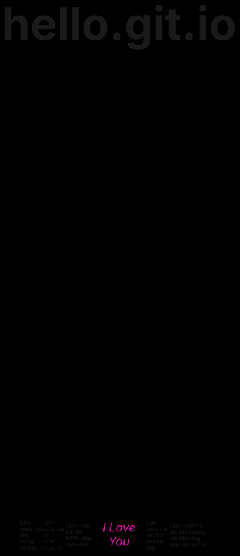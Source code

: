 # hello.git.io
Làm code trái tim HTML cơ bản
<!DOCTYPE HTML PUBLIC "-//W3C//DTD HTML 4.0 Transitional//EN">

<HTML>

<HEAD>

<TITLE> Heart </TITLE>

<META NAME="Generator" CONTENT="EditPlus">

<META NAME="Author" CONTENT="">

<META NAME="Keywords" CONTENT="">

<META NAME="Description" CONTENT="">

<style>

html, body {
    <div style="text-align: center; font-size: 18px; font-family: Arial; color: #00698f;">
    <h2>Chúc mừng 8/3 đến bông hoa rực rỡ đang ở phía trước màn hình</h2>
    <p>Nhà thơ Lord Byron đã từng tả rằng:</p>
    <blockquote style="font-style: italic; padding: 10px; border-left: 4px solid #ccc;">
        She walks in beauty, like the night<br>
        Of cloudless climes and starry skies;<br>
        And all that's best of dark and bright<br>
        Meet in her aspect and her eyes.
    </blockquote>
    <p>Tớ chắc chắn rằng Lord Byron đã vượt thời gian để nhìn trộm cậu, để rồi vẻ đẹp ấy được hiện lên trong bài thơ nổi tiếng này!!!!!</p>
    <p>Nhân ngày 8/3 này, tớ xin chúc cậu mãi xinh đẹp, đáng yêu, luôn hạnh phúc. Chúc cậu luôn gặp may mắn trong cuộc sống và vui vẻ mọi lúc mọi nơi. Nụ cười của cậu còn sáng hơn ánh mặt trời đấyyyyyy.</p>
    <p>Chúc cậu ngày 8/3 thật vui vẻ và tràn đầy sự xinh đẹp cùng với nhiều yêu thương.</p>
</div>


height: 100%;

padding: 0;

margin: 0;

background: black;

}
canvas {

position: absolute;

width: 100%;

height: 100%;

}

</style>

</HEAD>

<BODY>

<canvas id="pinkboard"></canvas>

<script>

/*

* Settings

*/

var settings = {

particles: {

length: 500, // maximum amount of particles

duration: 2, // particle duration in sec

velocity: 100, // particle velocity in pixels/sec

effect: -0.75, // play with this for a nice effect

size: 30, // particle size in pixels

},

};

/*

* RequestAnimationFrame polyfill by Erik Möller

*/

(function(){var b=0;var c=["ms","moz","webkit","o"];for(var a=0;a<c.length&&!window.requestAnimationFrame;++a){window.requestAnimationFrame=window[c[a]+"RequestAnimationFrame"];window.cancelAnimationFrame=window[c[a]+"CancelAnimationFrame"]||window[c[a]+"CancelRequestAnimationFrame"]}if(!window.requestAnimationFrame){window.requestAnimationFrame=function(h,e){var d=new Date().getTime();var f=Math.max(0,16-(d-b));var g=window.setTimeout(function(){h(d+f)},f);b=d+f;return g}}if(!window.cancelAnimationFrame){window.cancelAnimationFrame=function(d){clearTimeout(d)}}}());

/*

* Point class

*/

var Point = (function() {

function Point(x, y) {

this.x = (typeof x !== 'undefined') ? x : 0;

this.y = (typeof y !== 'undefined') ? y : 0;

}

Point.prototype.clone = function() {

return new Point(this.x, this.y);

};

Point.prototype.length = function(length) {

if (typeof length == 'undefined')

return Math.sqrt(this.x * this.x + this.y * this.y);

this.normalize();

this.x *= length;

this.y *= length;

return this;

};

Point.prototype.normalize = function() {

var length = this.length();

this.x /= length;

this.y /= length;

return this;

};

return Point;

})();

/*

* Particle class

*/

var Particle = (function() {

function Particle() {

this.position = new Point();

this.velocity = new Point();

this.acceleration = new Point();

this.age = 0;

}

Particle.prototype.initialize = function(x, y, dx, dy) {

this.position.x = x;

this.position.y = y;

this.velocity.x = dx;

this.velocity.y = dy;

this.acceleration.x = dx * settings.particles.effect;

this.acceleration.y = dy * settings.particles.effect;

this.age = 0;

};

Particle.prototype.update = function(deltaTime) {

this.position.x += this.velocity.x * deltaTime;

this.position.y += this.velocity.y * deltaTime;

this.velocity.x += this.acceleration.x * deltaTime;

this.velocity.y += this.acceleration.y * deltaTime;

this.age += deltaTime;

};

Particle.prototype.draw = function(context, image) {

function ease(t) {

return (--t) * t * t + 1;

}

var size = image.width * ease(this.age / settings.particles.duration);

context.globalAlpha = 1 - this.age / settings.particles.duration;

context.drawImage(image, this.position.x - size / 2, this.position.y - size / 2, size, size);

};

return Particle;

})();

/*

* ParticlePool class

*/

var ParticlePool = (function() {

var particles,

firstActive = 0,

firstFree = 0,

duration = settings.particles.duration;

function ParticlePool(length) {

// create and populate particle pool

particles = new Array(length);

for (var i = 0; i < particles.length; i++)

particles[i] = new Particle();

}

ParticlePool.prototype.add = function(x, y, dx, dy) {

particles[firstFree].initialize(x, y, dx, dy);

// handle circular queue

firstFree++;

if (firstFree == particles.length) firstFree = 0;

if (firstActive == firstFree ) firstActive++;

if (firstActive == particles.length) firstActive = 0;

};

ParticlePool.prototype.update = function(deltaTime) {

var i;

// update active particles

if (firstActive < firstFree) {

for (i = firstActive; i < firstFree; i++)

particles[i].update(deltaTime);

}

if (firstFree < firstActive) {

for (i = firstActive; i < particles.length; i++)

particles[i].update(deltaTime);

for (i = 0; i < firstFree; i++)

particles[i].update(deltaTime);

}

// remove inactive particles

while (particles[firstActive].age >= duration && firstActive != firstFree) {

firstActive++;

if (firstActive == particles.length) firstActive = 0;

}

};

ParticlePool.prototype.draw = function(context, image) {

// draw active particles

if (firstActive < firstFree) {

for (i = firstActive; i < firstFree; i++)

particles[i].draw(context, image);

}

if (firstFree < firstActive) {

for (i = firstActive; i < particles.length; i++)

particles[i].draw(context, image);

for (i = 0; i < firstFree; i++)

particles[i].draw(context, image);

}

};

return ParticlePool;

})();

/*

* Putting it all together

*/

(function(canvas) {

var context = canvas.getContext('2d'),

particles = new ParticlePool(settings.particles.length),

particleRate = settings.particles.length / settings.particles.duration, // particles/sec

time;

// get point on heart with -PI <= t <= PI

function pointOnHeart(t) {

return new Point(

160 * Math.pow(Math.sin(t), 3),

130 * Math.cos(t) - 50 * Math.cos(2 * t) - 20 * Math.cos(3 * t) - 10 * Math.cos(4 * t) + 25

);

}

// creating the particle image using a dummy canvas

var image = (function() {

var canvas = document.createElement('canvas'),

context = canvas.getContext('2d');

canvas.width = settings.particles.size;

canvas.height = settings.particles.size;

// helper function to create the path

function to(t) {

var point = pointOnHeart(t);

point.x = settings.particles.size / 2 + point.x * settings.particles.size / 350;

point.y = settings.particles.size / 2 - point.y * settings.particles.size / 350;

return point;

}

// create the path

context.beginPath();

var t = -Math.PI;

var point = to(t);

context.moveTo(point.x, point.y);

while (t < Math.PI) {

t += 0.01; // baby steps!

point = to(t);

context.lineTo(point.x, point.y);

}

context.closePath();

// create the fill

context.fillStyle = '#ea80b0';

context.fill();

// create the image

var image = new Image();

image.src = canvas.toDataURL();

return image;

})();

// render that thing!

function render() {

// next animation frame

requestAnimationFrame(render);

// update time

var newTime = new Date().getTime() / 1000,

deltaTime = newTime - (time || newTime);

time = newTime;

// clear canvas

context.clearRect(0, 0, canvas.width, canvas.height);

// create new particles

var amount = particleRate * deltaTime;

for (var i = 0; i < amount; i++) {

var pos = pointOnHeart(Math.PI - 2 * Math.PI * Math.random());

var dir = pos.clone().length(settings.particles.velocity);

particles.add(canvas.width / 2 + pos.x, canvas.height / 2 - pos.y, dir.x, -dir.y);

}

// update and draw particles

particles.update(deltaTime);

particles.draw(context, image);

}

// handle (re-)sizing of the canvas

function onResize() {

canvas.width = canvas.clientWidth;

canvas.height = canvas.clientHeight;

}

window.onresize = onResize;

// delay rendering bootstrap

setTimeout(function() {

onResize();

render();

}, 10);

})(document.getElementById('pinkboard'));

var colours=new Array('#f00', '#f06', '#f0f', '#f6f', '#f39', '#f9c'); // colours of the hearts

var minisize=10; // smallest size of hearts in pixels

var maxisize=20; // biggest size of hearts in pixels

var hearts=100; // maximum number of hearts on screen

var over_or_under="over"; // set to "over" for hearts to always be on top, or "under" to allow them to float behind other objects

/*****************************

*JavaScript Love Heart Cursor*

* (c)2013+ mf2fm web-design *

* http://www.mf2fm.com/rv *

* DON'T EDIT BELOW THIS BOX *

*****************************/

var x=ox=400;

var y=oy=300;

var swide=800;

var shigh=600;

var sleft=sdown=0;

var herz=new Array();

var herzx=new Array();

var herzy=new Array();

var herzs=new Array();

var kiss=false;

if (typeof('addRVLoadEvent')!='function') function addRVLoadEvent(funky) {

var oldonload=window.onload;

if (typeof(oldonload)!='function') window.onload=funky;

else window.onload=function() {

if (oldonload) oldonload();

funky();

}

}

addRVLoadEvent(mwah);

function mwah() { if (document.getElementById) {

var i, heart;

for (i=0; i<hearts; i++) {

heart=createDiv("auto", "auto");

heart.style.visibility="hidden";

heart.style.zIndex=(over_or_under=="over")?"1001":"0";

heart.style.color=colours[i%colours.length];

heart.style.pointerEvents="none";

if (navigator.appName=="Microsoft Internet Explorer") heart.style.filter="alpha(opacity=75)";

else heart.style.opacity=0.45;

heart.appendChild(document.createTextNode(String.fromCharCode(9829)));

document.body.appendChild(heart);

herz[i]=heart;

herzy[i]=false;

}

set_scroll();

set_width();

herzle();

}}

function herzle() {

var c;

if (Math.abs(x-ox)>1 || Math.abs(y-oy)>1) {

ox=x;

oy=y;

for (c=0; c<hearts; c++) if (herzy[c]===false) {

herz[c].firstChild.nodeValue=String.fromCharCode(9829);

herz[c].style.left=(herzx[c]=x-minisize/2)+"px";

herz[c].style.top=(herzy[c]=y-minisize)+"px";

herz[c].style.fontSize=minisize+"px";

herz[c].style.fontWeight='normal';

herz[c].style.visibility='visible';

herzs[c]=minisize;

break;

}

}

for (c=0; c<hearts; c++) if (herzy[c]!==false) blow_me_a_kiss(c);

setTimeout("herzle()", 30);

}

document.onmousedown=pucker;

document.onmouseup=function(){clearTimeout(kiss);};

function pucker() {

ox=-1;

oy=-1;

kiss=setTimeout('pucker()', 100);

}

function blow_me_a_kiss(i) {

herzy[i]-=herzs[i]/minisize+i%2;

herzx[i]+=(i%5-2)/5;

if (herzy[i]<sdown-herzs[i] || herzx[i]<sleft-herzs[i] || herzx[i]>sleft+swide-herzs[i]) {

herz[i].style.visibility="hidden";

herzy[i]=false;

}

else if (herzs[i]>minisize+1 && Math.random()<2.5/hearts) break_my_heart(i);

else {

if (Math.random()<maxisize/herzy[i] && herzs[i]<maxisize) herz[i].style.fontSize=(++herzs[i])+"px";

herz[i].style.top=herzy[i]+"px";

herz[i].style.left=herzx[i]+"px";

}

}

function break_my_heart(i) {

var t;

herz[i].firstChild.nodeValue=String.fromCharCode(9676);

herz[i].style.fontWeight='bold';

herzy[i]=false;

for (t=herzs[i]; t<=maxisize; t++) setTimeout('herz['+i+'].style.fontSize="'+t+'px"', 60*(t-herzs[i]));

setTimeout('herz['+i+'].style.visibility="hidden";', 60*(t-herzs[i]));

}

document.onmousemove=mouse;

function mouse(e) {

if (e) {

y=e.pageY;

x=e.pageX;

}

else {

set_scroll();

y=event.y+sdown;

x=event.x+sleft;

}

}

window.onresize=set_width;

function set_width() {

var sw_min=999999;

var sh_min=999999;

if (document.documentElement && document.documentElement.clientWidth) {

if (document.documentElement.clientWidth>0) sw_min=document.documentElement.clientWidth;

if (document.documentElement.clientHeight>0) sh_min=document.documentElement.clientHeight;

}

if (typeof(self.innerWidth)=='number' && self.innerWidth) {

if (self.innerWidth>0 && self.innerWidth<sw_min) sw_min=self.innerWidth;

if (self.innerHeight>0 && self.innerHeight<sh_min) sh_min=self.innerHeight;

}

if (document.body.clientWidth) {

if (document.body.clientWidth>0 && document.body.clientWidth<sw_min) sw_min=document.body.clientWidth;

if (document.body.clientHeight>0 && document.body.clientHeight<sh_min) sh_min=document.body.clientHeight;

}

if (sw_min==999999 || sh_min==999999) {

sw_min=800;

sh_min=600;

}

swide=sw_min;

shigh=sh_min;

}

window.onscroll=set_scroll;

function set_scroll() {

if (typeof(self.pageYOffset)=='number') {

sdown=self.pageYOffset;

sleft=self.pageXOffset;

}

else if (document.body && (document.body.scrollTop || document.body.scrollLeft)) {

sdown=document.body.scrollTop;

sleft=document.body.scrollLeft;

}

else if (document.documentElement && (document.documentElement.scrollTop || document.documentElement.scrollLeft)) {

sleft=document.documentElement.scrollLeft;

sdown=document.documentElement.scrollTop;

}

else {

sdown=0;

sleft=0;

}

}

function createDiv(height, width) {

var div=document.createElement("div");

div.style.position="absolute";

div.style.height=height;

div.style.width=width;

div.style.overflow="hidden";

div.style.backgroundColor="transparent";

return (div);

}

// ]]>

</script>

</BODY>

</HTML>

Làm code trái tim HTML huyền bí
<!DOCTYPE HTML PUBLIC "-//W3C//DTD HTML 4.0 Transitional//EN">

<HTML>

<HEAD>

<TITLE> Heart </TITLE>

<META NAME="Generator" CONTENT="EditPlus">

<META NAME="Author" CONTENT="">

<META NAME="Keywords" CONTENT="">

<META NAME="Description" CONTENT="">

<style>

html, body {

height: 100%;

padding: 0;

margin: 0;

background: black;

}

canvas {

position: absolute;

width: 100%;

height: 100%;

}

</style>

</HEAD>

<BODY>

<canvas id="pinkboard"></canvas>

<script>

/*

* Settings

*/

var settings = {

particles: {

length: 500, // maximum amount of particles

duration: 2, // particle duration in sec

velocity: 100, // particle velocity in pixels/sec

effect: -0.75, // play with this for a nice effect

size: 30, // particle size in pixels

},

};

/*

* RequestAnimationFrame polyfill by Erik Möller

*/

(function(){var b=0;var c=["ms","moz","webkit","o"];for(var a=0;a<c.length&&!window.requestAnimationFrame;++a){window.requestAnimationFrame=window[c[a]+"RequestAnimationFrame"];window.cancelAnimationFrame=window[c[a]+"CancelAnimationFrame"]||window[c[a]+"CancelRequestAnimationFrame"]}if(!window.requestAnimationFrame){window.requestAnimationFrame=function(h,e){var d=new Date().getTime();var f=Math.max(0,16-(d-b));var g=window.setTimeout(function(){h(d+f)},f);b=d+f;return g}}if(!window.cancelAnimationFrame){window.cancelAnimationFrame=function(d){clearTimeout(d)}}}());

/*

* Point class

*/

var Point = (function() {

function Point(x, y) {

this.x = (typeof x !== 'undefined') ? x : 0;

this.y = (typeof y !== 'undefined') ? y : 0;

}

Point.prototype.clone = function() {

return new Point(this.x, this.y);

};

Point.prototype.length = function(length) {

if (typeof length == 'undefined')

return Math.sqrt(this.x * this.x + this.y * this.y);

this.normalize();

this.x *= length;

this.y *= length;

return this;

};

Point.prototype.normalize = function() {

var length = this.length();

this.x /= length;

this.y /= length;

return this;

};

return Point;

})();

/*

* Particle class

*/

var Particle = (function() {

function Particle() {

this.position = new Point();

this.velocity = new Point();

this.acceleration = new Point();

this.age = 0;

}

Particle.prototype.initialize = function(x, y, dx, dy) {

this.position.x = x;

this.position.y = y;

this.velocity.x = dx;

this.velocity.y = dy;

this.acceleration.x = dx * settings.particles.effect;

this.acceleration.y = dy * settings.particles.effect;

this.age = 0;

};

Particle.prototype.update = function(deltaTime) {

this.position.x += this.velocity.x * deltaTime;

this.position.y += this.velocity.y * deltaTime;

this.velocity.x += this.acceleration.x * deltaTime;

this.velocity.y += this.acceleration.y * deltaTime;

this.age += deltaTime;

};

Particle.prototype.draw = function(context, image) {

function ease(t) {

return (--t) * t * t + 1;

}

var size = image.width * ease(this.age / settings.particles.duration);

context.globalAlpha = 1 - this.age / settings.particles.duration;

context.drawImage(image, this.position.x - size / 2, this.position.y - size / 2, size, size);

};

return Particle;

})();

/*

* ParticlePool class

*/

var ParticlePool = (function() {

var particles,

firstActive = 0,

firstFree = 0,

duration = settings.particles.duration;

function ParticlePool(length) {

// create and populate particle pool

particles = new Array(length);

for (var i = 0; i < particles.length; i++)

particles[i] = new Particle();

}

ParticlePool.prototype.add = function(x, y, dx, dy) {

particles[firstFree].initialize(x, y, dx, dy);

// handle circular queue

firstFree++;

if (firstFree == particles.length) firstFree = 0;

if (firstActive == firstFree ) firstActive++;

if (firstActive == particles.length) firstActive = 0;

};

ParticlePool.prototype.update = function(deltaTime) {

var i;

// update active particles

if (firstActive < firstFree) {

for (i = firstActive; i < firstFree; i++)

particles[i].update(deltaTime);

}

if (firstFree < firstActive) {

for (i = firstActive; i < particles.length; i++)

particles[i].update(deltaTime);

for (i = 0; i < firstFree; i++)

particles[i].update(deltaTime);

}

// remove inactive particles

while (particles[firstActive].age >= duration && firstActive != firstFree) {

firstActive++;

if (firstActive == particles.length) firstActive = 0;

}

};

ParticlePool.prototype.draw = function(context, image) {

// draw active particles

if (firstActive < firstFree) {

for (i = firstActive; i < firstFree; i++)

particles[i].draw(context, image);

}

if (firstFree < firstActive) {

for (i = firstActive; i < particles.length; i++)

particles[i].draw(context, image);

for (i = 0; i < firstFree; i++)

particles[i].draw(context, image);

}

};

return ParticlePool;

})();

/*

* Putting it all together

*/

(function(canvas) {

var context = canvas.getContext('2d'),

particles = new ParticlePool(settings.particles.length),

particleRate = settings.particles.length / settings.particles.duration, // particles/sec

time;

// get point on heart with -PI <= t <= PI

function pointOnHeart(t) {

return new Point(

160 * Math.pow(Math.sin(t), 3),

130 * Math.cos(t) - 50 * Math.cos(2 * t) - 20 * Math.cos(3 * t) - 10 * Math.cos(4 * t) + 25

);

}

// creating the particle image using a dummy canvas

var image = (function() {

var canvas = document.createElement('canvas'),

context = canvas.getContext('2d');

canvas.width = settings.particles.size;

canvas.height = settings.particles.size;

// helper function to create the path

function to(t) {

var point = pointOnHeart(t);

point.x = settings.particles.size / 2 + point.x * settings.particles.size / 350;

point.y = settings.particles.size / 2 - point.y * settings.particles.size / 350;

return point;

}

// create the path

context.beginPath();

var t = -Math.PI;

var point = to(t);

context.moveTo(point.x, point.y);

while (t < Math.PI) {

t += 0.01; // baby steps!

point = to(t);

context.lineTo(point.x, point.y);

}

context.closePath();

// create the fill

context.fillStyle = '#ea80b0';

context.fill();

// create the image

var image = new Image();

image.src = canvas.toDataURL();

return image;

})();

// render that thing!

function render() {

// next animation frame

requestAnimationFrame(render);

// update time

var newTime = new Date().getTime() / 1000,

deltaTime = newTime - (time || newTime);

time = newTime;

// clear canvas

context.clearRect(0, 0, canvas.width, canvas.height);

// create new particles

var amount = particleRate * deltaTime;

for (var i = 0; i < amount; i++) {

var pos = pointOnHeart(Math.PI - 2 * Math.PI * Math.random());

var dir = pos.clone().length(settings.particles.velocity);

particles.add(canvas.width / 2 + pos.x, canvas.height / 2 - pos.y, dir.x, -dir.y);

}

// update and draw particles

particles.update(deltaTime);

particles.draw(context, image);

}

// handle (re-)sizing of the canvas

function onResize() {

canvas.width = canvas.clientWidth;

canvas.height = canvas.clientHeight;

}

window.onresize = onResize;

// delay rendering bootstrap

setTimeout(function() {

onResize();

render();

}, 10);

})(document.getElementById('pinkboard'));

var colours=new Array('#f00', '#f06', '#f0f', '#f6f', '#f39', '#f9c'); // colours of the hearts

var minisize=10; // smallest size of hearts in pixels

var maxisize=20; // biggest size of hearts in pixels

var hearts=100; // maximum number of hearts on screen

var over_or_under="over"; // set to "over" for hearts to always be on top, or "under" to allow them to float behind other objects

/*****************************

*JavaScript Love Heart Cursor*

* (c)2013+ mf2fm web-design *

* http://www.mf2fm.com/rv *

* DON'T EDIT BELOW THIS BOX *

*****************************/

var x=ox=400;

var y=oy=300;

var swide=800;

var shigh=600;

var sleft=sdown=0;

var herz=new Array();

var herzx=new Array();

var herzy=new Array();

var herzs=new Array();

var kiss=false;

if (typeof('addRVLoadEvent')!='function') function addRVLoadEvent(funky) {

var oldonload=window.onload;

if (typeof(oldonload)!='function') window.onload=funky;

else window.onload=function() {

if (oldonload) oldonload();

funky();

}

}

addRVLoadEvent(mwah);

function mwah() { if (document.getElementById) {

var i, heart;

for (i=0; i<hearts; i++) {

heart=createDiv("auto", "auto");

heart.style.visibility="hidden";

heart.style.zIndex=(over_or_under=="over")?"1001":"0";

heart.style.color=colours[i%colours.length];

heart.style.pointerEvents="none";

if (navigator.appName=="Microsoft Internet Explorer") heart.style.filter="alpha(opacity=75)";

else heart.style.opacity=0.45;

heart.appendChild(document.createTextNode(String.fromCharCode(9829)));

document.body.appendChild(heart);

herz[i]=heart;

herzy[i]=false;

}

set_scroll();

set_width();

herzle();

}}

function herzle() {

var c;

if (Math.abs(x-ox)>1 || Math.abs(y-oy)>1) {

ox=x;

oy=y;

for (c=0; c<hearts; c++) if (herzy[c]===false) {

herz[c].firstChild.nodeValue=String.fromCharCode(9829);

herz[c].style.left=(herzx[c]=x-minisize/2)+"px";

herz[c].style.top=(herzy[c]=y-minisize)+"px";

herz[c].style.fontSize=minisize+"px";

herz[c].style.fontWeight='normal';

herz[c].style.visibility='visible';

herzs[c]=minisize;

break;

}

}

for (c=0; c<hearts; c++) if (herzy[c]!==false) blow_me_a_kiss(c);

setTimeout("herzle()", 30);

}

document.onmousedown=pucker;

document.onmouseup=function(){clearTimeout(kiss);};

function pucker() {

ox=-1;

oy=-1;

kiss=setTimeout('pucker()', 100);

}

function blow_me_a_kiss(i) {

herzy[i]-=herzs[i]/minisize+i%2;

herzx[i]+=(i%5-2)/5;

if (herzy[i]<sdown-herzs[i] || herzx[i]<sleft-herzs[i] || herzx[i]>sleft+swide-herzs[i]) {

herz[i].style.visibility="hidden";

herzy[i]=false;

}

else if (herzs[i]>minisize+1 && Math.random()<2.5/hearts) break_my_heart(i);

else {

if (Math.random()<maxisize/herzy[i] && herzs[i]<maxisize) herz[i].style.fontSize=(++herzs[i])+"px";

herz[i].style.top=herzy[i]+"px";

herz[i].style.left=herzx[i]+"px";

}

}

function break_my_heart(i) {

var t;

herz[i].firstChild.nodeValue=String.fromCharCode(9676);

herz[i].style.fontWeight='bold';

herzy[i]=false;

for (t=herzs[i]; t<=maxisize; t++) setTimeout('herz['+i+'].style.fontSize="'+t+'px"', 60*(t-herzs[i]));

setTimeout('herz['+i+'].style.visibility="hidden";', 60*(t-herzs[i]));

}

document.onmousemove=mouse;

function mouse(e) {

if (e) {

y=e.pageY;

x=e.pageX;

}

else {

set_scroll();

y=event.y+sdown;

x=event.x+sleft;

}

}

window.onresize=set_width;

function set_width() {

var sw_min=999999;

var sh_min=999999;

if (document.documentElement && document.documentElement.clientWidth) {

if (document.documentElement.clientWidth>0) sw_min=document.documentElement.clientWidth;

if (document.documentElement.clientHeight>0) sh_min=document.documentElement.clientHeight;

}

if (typeof(self.innerWidth)=='number' && self.innerWidth) {

if (self.innerWidth>0 && self.innerWidth<sw_min) sw_min=self.innerWidth;

if (self.innerHeight>0 && self.innerHeight<sh_min) sh_min=self.innerHeight;

}

if (document.body.clientWidth) {

if (document.body.clientWidth>0 && document.body.clientWidth<sw_min) sw_min=document.body.clientWidth;

if (document.body.clientHeight>0 && document.body.clientHeight<sh_min) sh_min=document.body.clientHeight;

}

if (sw_min==999999 || sh_min==999999) {

sw_min=800;

sh_min=600;

}

swide=sw_min;

shigh=sh_min;

}

window.onscroll=set_scroll;

function set_scroll() {

if (typeof(self.pageYOffset)=='number') {

sdown=self.pageYOffset;

sleft=self.pageXOffset;

}

else if (document.body && (document.body.scrollTop || document.body.scrollLeft)) {

sdown=document.body.scrollTop;

sleft=document.body.scrollLeft;

}

else if (document.documentElement && (document.documentElement.scrollTop || document.documentElement.scrollLeft)) {

sleft=document.documentElement.scrollLeft;

sdown=document.documentElement.scrollTop;

}

else {

sdown=0;

sleft=0;

}

}

function createDiv(height, width) {

var div=document.createElement("div");

div.style.position="absolute";

div.style.height=height;

div.style.width=width;

div.style.overflow="hidden";

div.style.backgroundColor="transparent";

return (div);

}

// ]]>

</script>

</BODY>

</HTML>

Làm code trái tim HTML đập chèn chữ
<!DOCTYPE HTML PUBLIC "-//W3C//DTD HTML 4.0 Transitional//EN">
<HTML>
<HEAD>
<TITLE> Heart </TITLE>
<META NAME="Generator" CONTENT="EditPlus">
<META NAME="Author" CONTENT="">
<META NAME="Keywords" CONTENT="">
<META NAME="Description" CONTENT="">
<style>
html, body {
height: 100%;
padding: 0;
margin: 0;
background: #000;
display: flex;
justify-content: center;
align-items: center;
}
.box {
width: 100%;
position: absolute;
top: 50%;
left: 50%;
transform: translate(-50%, -50%);
display: flex;
flex-direction: column;
}
canvas {
position: absolute;
width: 100%;
height: 100%;
}
#pinkboard {
position: relative;
margin: auto;
height: 500px;
width: 500px;
animation: animate 1.3s infinite;
}
#pinkboard:before, #pinkboard:after {
content: '';
position: absolute;
background: #FF5CA4;
width: 100px;
height: 160px;
border-top-left-radius: 50px;
border-top-right-radius: 50px;
}
#pinkboard:before {
left: 100px;
transform: rotate(-45deg);
transform-origin: 0 100%;
box-shadow: 0 14px 28px rgba(0,0,0,0.25),
0 10px 10px rgba(0,0,0,0.22);
}
#pinkboard:after {
left: 0;
transform: rotate(45deg);
transform-origin: 100% 100%;
}
@keyframes animate {
0% {
transform: scale(1);
}
30% {
transform: scale(.8);
}
60% {
transform: scale(1.2);
}
100% {
transform: scale(1);
}
}
</style>
</HEAD>
<BODY>
<div class="box">
<canvas id="pinkboard"></canvas>
</div>
<script>
/*
* Settings
*/
var settings = {
particles: {
length: 2000, // maximum amount of particles
duration: 2, // particle duration in sec
velocity: 100, // particle velocity in pixels/sec
effect: -1.3, // play with this for a nice effect
size: 13, // particle size in pixels
},
};
/*
* RequestAnimationFrame polyfill by Erik Möller
*/
(function(){var b=0;var c=["ms","moz","webkit","o"];for(var a=0;a<c.length&&!window.requestAnimationFrame;++a){window.requestAnimationFrame=window[c[a]+"RequestAnimationFrame"];window.cancelAnimationFrame=window[c[a]+"CancelAnimationFrame"]||window[c[a]+"CancelRequestAnimationFrame"]}if(!window.requestAnimationFrame){window.requestAnimationFrame=function(h,e){var d=new Date().getTime();var f=Math.max(0,16-(d-b));var g=window.setTimeout(function(){h(d+f)},f);b=d+f;return g}}if(!window.cancelAnimationFrame){window.cancelAnimationFrame=function(d){clearTimeout(d)}}}());
/*
* Point class
*/
var Point = (function() {
function Point(x, y) {
this.x = (typeof x !== 'undefined') ? x : 0;
this.y = (typeof y !== 'undefined') ? y : 0;
}
Point.prototype.clone = function() {
return new Point(this.x, this.y);
};
Point.prototype.length = function(length) {
if (typeof length == 'undefined')
return Math.sqrt(this.x * this.x + this.y * this.y);
this.normalize();
this.x *= length;
this.y *= length;
return this;
};
Point.prototype.normalize = function() {
var length = this.length();
this.x /= length;
this.y /= length;
return this;
};
return Point;
})();
/*
* Particle class
*/
var Particle = (function() {
function Particle() {
this.position = new Point();
this.velocity = new Point();
this.acceleration = new Point();
this.age = 0;
}
Particle.prototype.initialize = function(x, y, dx, dy) {
this.position.x = x;
this.position.y = y;
this.velocity.x = dx;
this.velocity.y = dy;
this.acceleration.x = dx * settings.particles.effect;
this.acceleration.y = dy * settings.particles.effect;
this.age = 0;
};
Particle.prototype.update = function(deltaTime) {
this.position.x += this.velocity.x * deltaTime;
this.position.y += this.velocity.y * deltaTime;
this.velocity.x += this.acceleration.x * deltaTime;
this.velocity.y += this.acceleration.y * deltaTime;
this.age += deltaTime;
};
Particle.prototype.draw = function(context, image) {
function ease(t) {
return (--t) * t * t + 1;
}
var size = image.width * ease(this.age / settings.particles.duration);
context.globalAlpha = 1 - this.age / settings.particles.duration;
context.drawImage(image, this.position.x - size / 2, this.position.y - size / 2, size, size);
};
return Particle;
})();
/*
* ParticlePool class
*/
var ParticlePool = (function() {
var particles,
firstActive = 0,
firstFree = 0,
duration = settings.particles.duration;
function ParticlePool(length) {
// create and populate particle pool
particles = new Array(length);
for (var i = 0; i < particles.length; i++)
particles[i] = new Particle();
}
ParticlePool.prototype.add = function(x, y, dx, dy) {
particles[firstFree].initialize(x, y, dx, dy);
// handle circular queue
firstFree++;
if (firstFree == particles.length) firstFree = 0;
if (firstActive == firstFree ) firstActive++;
if (firstActive == particles.length) firstActive = 0;
};
ParticlePool.prototype.update = function(deltaTime) {
var i;
// update active particles
if (firstActive < firstFree) {
for (i = firstActive; i < firstFree; i++)
particles[i].update(deltaTime);
}
if (firstFree < firstActive) {
for (i = firstActive; i < particles.length; i++)
particles[i].update(deltaTime);
for (i = 0; i < firstFree; i++)
particles[i].update(deltaTime);
}
// remove inactive particles
while (particles[firstActive].age >= duration && firstActive != firstFree) {
firstActive++;
if (firstActive == particles.length) firstActive = 0;
}
};
ParticlePool.prototype.draw = function(context, image) {
// draw active particles
if (firstActive < firstFree) {
for (i = firstActive; i < firstFree; i++)
particles[i].draw(context, image);
}
if (firstFree < firstActive) {
for (i = firstActive; i < particles.length; i++)
particles[i].draw(context, image);
for (i = 0; i < firstFree; i++)
particles[i].draw(context, image);
}
};
return ParticlePool;
})();
/*
* Putting it all together
*/
(function(canvas) {
var context = canvas.getContext('2d'),
particles = new ParticlePool(settings.particles.length),
particleRate = settings.particles.length / settings.particles.duration, // particles/sec
time;
// get point on heart with -PI <= t <= PI
function pointOnHeart(t) {
return new Point(
160 * Math.pow(Math.sin(t), 3),
130 * Math.cos(t) - 50 * Math.cos(2 * t) - 20 * Math.cos(3 * t) - 10 * Math.cos(4 * t) + 25
);
}
// creating the particle image using a dummy canvas
var image = (function() {
var canvas = document.createElement('canvas'),
context = canvas.getContext('2d');
canvas.width = settings.particles.size;
canvas.height = settings.particles.size;
// helper function to create the path
function to(t) {
var point = pointOnHeart(t);
point.x = settings.particles.size / 2 + point.x * settings.particles.size / 350;
point.y = settings.particles.size / 2 - point.y * settings.particles.size / 350;
return point;
}
// create the path
context.beginPath();
var t = -Math.PI;
var point = to(t);
context.moveTo(point.x, point.y);
while (t < Math.PI) {
t += 0.01; // baby steps!
point = to(t);
context.lineTo(point.x, point.y);
}
context.closePath();
// create the fill
context.fillStyle = '#FF5CA4';
context.fill();
// create the image
var image = new Image();
image.src = canvas.toDataURL();
return image;
})();
// render that thing!
function render() {
// next animation frame
requestAnimationFrame(render);
// update time
var newTime = new Date().getTime() / 1000,
deltaTime = newTime - (time || newTime);
time = newTime;
// clear canvas
context.clearRect(0, 0, canvas.width, canvas.height);
// create new particles
var amount = particleRate * deltaTime;
for (var i = 0; i < amount; i++) {
var pos = pointOnHeart(Math.PI - 2 * Math.PI * Math.random());
var dir = pos.clone().length(settings.particles.velocity);
particles.add(canvas.width / 2 + pos.x, canvas.height / 2 - pos.y, dir.x, -dir.y);
}
// update and draw particles
particles.update(deltaTime);
particles.draw(context, image);
}
// handle (re-)sizing of the canvas
function onResize() {
canvas.width = canvas.clientWidth;
canvas.height = canvas.clientHeight;
}
window.onresize = onResize;
// delay rendering bootstrap
setTimeout(function() {
onResize();
render();
}, 10);
})(document.getElementById('pinkboard'));
</script>
<div class="center-text",
style="background-color:rgb(0, 0, 0);
width: 100%;
color: rgb(225, 12, 168);
height:100%;
font-size: 31px;
font-style: italic;
display: flex;
align-items: center;
justify-content: center;
margin-bottom: 5px;
text-align: center;">I Love You</div>
</BODY>
</HTML>
Làm code trái tim thật có nhịp đập
<!DOCTYPE HTML PUBLIC "-//W3C//DTD HTML 4.0 Transitional//EN">

<HTML>

<HEAD>

<TITLE> MINH IT </TITLE>

<META NAME="Generator" CONTENT="EditPlus">

<META NAME="Author" CONTENT="">

<META NAME="Keywords" CONTENT="">

<META NAME="Description" CONTENT="">

<link rel="stylesheet" href="style.css">

<style>

html, body {

height: 100%;

padding: 0;

margin: 0;

background: rgba(0, 0, 0, 0.851);

}

canvas {

position: absolute;

width: 100%;

height: 100%;

}

</style>

</HEAD>

<BODY>

<div class="box">

<canvas id="pinkboard"></canvas>

</div>

<script>

var settings = {

particles: {

length: 10000, // maximum amount of particles

duration: 4, // particle duration in sec

velocity: 80, // particle velocity in pixels/sec

effect: -1.3, // play with this for a nice effect

size: 8, // particle size in pixels

},

};

/*

*/

(function(){var b=0;var c=["ms","moz","webkit","o"];for(var a=0;a<c.length&&!window.requestAnimationFrame;++a){window.requestAnimationFrame=window[c[a]+"RequestAnimationFrame"];window.cancelAnimationFrame=window[c[a]+"CancelAnimationFrame"]||window[c[a]+"CancelRequestAnimationFrame"]}if(!window.requestAnimationFrame){window.requestAnimationFrame=function(h,e){var d=new Date().getTime();var f=Math.max(0,16-(d-b));var g=window.setTimeout(function(){h(d+f)},f);b=d+f;return g}}if(!window.cancelAnimationFrame){window.cancelAnimationFrame=function(d){clearTimeout(d)}}}());

/*

* Point class

*/

var Point = (function() {

function Point(x, y) {

this.x = (typeof x !== 'undefined') ? x : 0;

this.y = (typeof y !== 'undefined') ? y : 0;

}

Point.prototype.clone = function() {

return new Point(this.x, this.y);

};

Point.prototype.length = function(length) {

if (typeof length == 'undefined')

return Math.sqrt(this.x * this.x + this.y * this.y);

this.normalize();

this.x *= length;

this.y *= length;

return this;

};

Point.prototype.normalize = function() {

var length = this.length();

this.x /= length;

this.y /= length;

return this;

};

return Point;

})();

/*

* Particle class

*/

var Particle = (function() {

function Particle() {

this.position = new Point();

this.velocity = new Point();

this.acceleration = new Point();

this.age = 0;

}

Particle.prototype.initialize = function(x, y, dx, dy) {

this.position.x = x;

this.position.y = y;

this.velocity.x = dx;

this.velocity.y = dy;

this.acceleration.x = dx * settings.particles.effect;

this.acceleration.y = dy * settings.particles.effect;

this.age = 0;

};

Particle.prototype.update = function(deltaTime) {

this.position.x += this.velocity.x * deltaTime;

this.position.y += this.velocity.y * deltaTime;

this.velocity.x += this.acceleration.x * deltaTime;

this.velocity.y += this.acceleration.y * deltaTime;

this.age += deltaTime;

};

Particle.prototype.draw = function(context, image) {

function ease(t) {

return (--t) * t * t + 1;

}

var size = image.width * ease(this.age / settings.particles.duration);

context.globalAlpha = 1 - this.age / settings.particles.duration;

context.drawImage(image, this.position.x - size / 2, this.position.y - size / 2, size, size);

};

return Particle;

})();

/*

* ParticlePool class

*/

var ParticlePool = (function() {

var particles,

firstActive = 0,

firstFree = 0,

duration = settings.particles.duration;

function ParticlePool(length) {

// create and populate particle pool

particles = new Array(length);

for (var i = 0; i < particles.length; i++)

particles[i] = new Particle();

}

ParticlePool.prototype.add = function(x, y, dx, dy) {

particles[firstFree].initialize(x, y, dx, dy);

// handle circular queue

firstFree++;

if (firstFree == particles.length) firstFree = 0;

if (firstActive == firstFree ) firstActive++;

if (firstActive == particles.length) firstActive = 0;

};

ParticlePool.prototype.update = function(deltaTime) {

var i;

// update active particles

if (firstActive < firstFree) {

for (i = firstActive; i < firstFree; i++)

particles[i].update(deltaTime);

}

if (firstFree < firstActive) {

for (i = firstActive; i < particles.length; i++)

particles[i].update(deltaTime);

for (i = 0; i < firstFree; i++)

particles[i].update(deltaTime);

}

// remove inactive particles

while (particles[firstActive].age >= duration && firstActive != firstFree) {

firstActive++;

if (firstActive == particles.length) firstActive = 0;

}

};

ParticlePool.prototype.draw = function(context, image) {

// draw active particles

if (firstActive < firstFree) {

for (i = firstActive; i < firstFree; i++)

particles[i].draw(context, image);

}

if (firstFree < firstActive) {

for (i = firstActive; i < particles.length; i++)

particles[i].draw(context, image);

for (i = 0; i < firstFree; i++)

particles[i].draw(context, image);

}

};

return ParticlePool;

})();

/*

* Putting it all together

*/

(function(canvas) {

var context = canvas.getContext('2d'),

particles = new ParticlePool(settings.particles.length),

particleRate = settings.particles.length / settings.particles.duration, // particles/sec

time;

// get point on heart with -PI <= t <= PI

function pointOnHeart(t) {

return new Point(

160 * Math.pow(Math.sin(t), 3),

130 * Math.cos(t) - 50 * Math.cos(2 * t) - 20 * Math.cos(3 * t) - 10 * Math.cos(4 * t) + 25

);

}

// creating the particle image using a dummy canvas

var image = (function() {

var canvas = document.createElement('canvas'),

context = canvas.getContext('2d');

canvas.width = settings.particles.size;

canvas.height = settings.particles.size;

// helper function to create the path

function to(t) {

var point = pointOnHeart(t);

point.x = settings.particles.size / 2 + point.x * settings.particles.size / 350;

point.y = settings.particles.size / 2 - point.y * settings.particles.size / 350;

return point;

}

// create the path

context.beginPath();

var t = -Math.PI;

var point = to(t);

context.moveTo(point.x, point.y);

while (t < Math.PI) {

t += 0.01; // baby steps!

point = to(t);

context.lineTo(point.x, point.y);

}

context.closePath();

// create the fill

context.fillStyle = '#f50b02';

context.fill();

// create the image

var image = new Image();

image.src = canvas.toDataURL();

return image;

})();

// render that thing!

function render() {

// next animation frame

requestAnimationFrame(render);

// update time

var newTime = new Date().getTime() / 1000,

deltaTime = newTime - (time || newTime);

time = newTime;

// clear canvas

context.clearRect(0, 0, canvas.width, canvas.height);

// create new particles

var amount = particleRate * deltaTime;

for (var i = 0; i < amount; i++) {

var pos = pointOnHeart(Math.PI - 2 * Math.PI * Math.random());

var dir = pos.clone().length(settings.particles.velocity);

particles.add(canvas.width / 2 + pos.x, canvas.height / 2 - pos.y, dir.x, -dir.y);

}

// update and draw particles

particles.update(deltaTime);

particles.draw(context, image);

}

// handle (re-)sizing of the canvas

function onResize() {

canvas.width = canvas.clientWidth;

canvas.height = canvas.clientHeight;

}

window.onresize = onResize;

// delay rendering bootstrap

setTimeout(function() {

onResize();

render();

}, 10);

})(document.getElementById('pinkboard'));

</script>

</BODY>

</HTML>

Làm code trái tim kim cương với hiệu ứng màu sắc rực rỡ

<!DOCTYPE html>

<html lang="en"><head>

<meta charset="UTF-8">

<meta http-equiv="X-UA-Compatible" content="IE=edge">

<meta name="viewport" content="width=device-width, initial-scale=1.0">

<title>I Love You</title>

<style>

*{

margin: 0;

padding: 0;

box-sizing: border-box;

}

html,

body {

overflow: hidden;

background-color: #000 !important;

}

body {

-webkit-font-soothing: antialiased;

}

.webgl {

position: fixed;

width: 100vw;

height: 100vw;

top: 0;

left: 0;

outline: none;

}

h1{

position: absolute;

top: 10vh;

left: 2.5rem;

right: 1rem;

text-align: center;

font-size: max(1rem, 3vh);

}

button {

position: absolute;

left: 0;

top: 0;

bottom: 0;

height: 12vh;

width: 12vh;

transform: translateY(2vh);

right: 0;

margin: auto;

-webkit-appearance: none;

background: transparent;

color: inherit;

border: none;

cursor: pointer;

}

svg{

width: 3.5vh;

}

</style>

<script>

window.console = window.console || function(t) {};

</script>

<script>

if (document.location.search.match(/type=embed/gi)) {

window.parent.postMessage("resize", "*");

}

</script>

</head>

<body translate="no">

<canvas class="webgl" data-engine="three.js r135" width="682" height="157" style="width: 682px; height: 157px;"></canvas>

<button id="play-music" type="button" aria-label="Play music" style="opacity: 1;"><svg fill="currentColor" viewBox="0 0 512 512" width="100" title="music">

<!-- <path d="M470.38 1.51L150.41 96A32 32 0 0 0 128 126.51v261.41A139 139 0 0 0 96 384c-53 0-96 28.66-96 64s43 64 96 64 96-28.66 96-64V214.32l256-75v184.61a138.4 138.4 0 0 0-32-3.93c-53 0-96 28.66-96 64s43 64 96 64 96-28.65 96-64V32a32 32 0 0 0-41.62-30.49z" /> -->

</svg></button>

<script type="x-shader/x-vertex" id="vertexShader">

#define M_PI 3.1415926535897932384626433832795

uniform float uTime;

uniform float uSize;

attribute float aScale;

attribute vec3 aColor;

attribute float random;

attribute float random1;

attribute float aSpeed;

varying vec3 vColor;

varying vec2 vUv;

void main() {

float sign = 2.0* (step(random, 0.5) -.5);

float t = sign*mod(-uTime * aSpeed* 0.005 + 10.0*aSpeed*aSpeed, M_PI);

float a = pow(t, 2.0) * pow((t - sign * M_PI), 2.0);

float radius = 0.14;

vec3 myOffset =

vec3(t, 1.0, 0.0);

myOffset = vec3(radius *16.0 * pow(sin(t), 2.0) * sin(t), radius * (13.0 * cos(t) - 5.0 * cos(2.0 * t) - 2.0 * cos(3.0 * t) - cos(4.0 * t)), .15*(a*(random1 - .5))*sin(abs(10.0*(sin(.2*uTime + .2*random)))*t));

vec3 displacedPosition = myOffset;

vec4 modelPosition = modelMatrix * vec4(displacedPosition.xyz, 1.0);

vec4 viewPosition = viewMatrix * modelPosition;

viewPosition.xyz += position * aScale * uSize * pow(a, .5) * .5;

gl_Position = projectionMatrix * viewPosition;

vColor = aColor;

vUv = uv;

}

</script>

<script type="x-shader/x-fragment" id="fragmentShader">

varying vec3 vColor;

varying vec2 vUv;

void main() {

vec2 uv = vUv;

vec3 color = vColor;

float strength = distance(uv, vec2(0.5));

strength *= 2.0;

strength = 1.0 - strength;

gl_FragColor = vec4(strength * color, 1.0);

}

</script>

<script type="x-shader/x-vertex" id="vertexShader1">

#define M_PI 3.1415926535897932384626433832795

uniform float uTime;

uniform float uSize;

attribute float aScale;

attribute vec3 aColor;

attribute float phi;

attribute float random;

attribute float random1;

varying vec3 vColor;

varying vec2 vUv;

void main() {

float t = 0.01 * uTime + 12.0;

float angle = phi;

t = mod((-uTime + 100.0) * 0.06* random1 + random *2.0 * M_PI , 2.0 * M_PI);

vec3 myOffset = vec3(5.85*cos(angle * (t )), 2.0*(t - M_PI), 3.0*sin(angle * (t )/t));

vec4 modelPosition = modelMatrix * vec4(myOffset, 1.0);

vec4 viewPosition = viewMatrix * modelPosition;

viewPosition.xyz += position * aScale * uSize;

gl_Position = projectionMatrix * viewPosition;

vColor = aColor;

vUv = uv;

}

</script>

<script type="x-shader/x-fragment" id="fragmentShader1">

uniform sampler2D uTex;

varying vec3 vColor;

varying vec2 vUv;

void main() {

vec2 uv = vUv;

vec3 color = vColor;

float strength = distance(uv, vec2(0.5, .65));

strength *= 2.0;

strength = 1.0 - strength;

vec3 texture = texture2D(uTex, uv).rgb;

gl_FragColor = vec4(texture * color * (strength + .3), 1.);

}

</script>

<script src="https://cpwebassets.codepen.io/assets/common/stopExecutionOnTimeout-2c7831bb44f98c1391d6a4ffda0e1fd302503391ca806e7fcc7b9b87197aec26.js"></script>

<script id="rendered-js" type="module">

/* Poly Heart model by Quaternius [CC0] (https://creativecommons.org/publicdomain/zero/1.0/) via Poly Pizza (https://poly.pizza/m/1yCRUwFnwX)

*/

import * as THREE from "https://cdn.skypack.dev/three@0.135.0";

import { gsap } from "https://cdn.skypack.dev/gsap@3.8.0";

import { GLTFLoader } from "https://cdn.skypack.dev/three@0.135.0/examples/jsm/loaders/GLTFLoader";

class World {

constructor({

canvas,

width,

height,

cameraPosition,

fieldOfView = 75,

nearPlane = 0.1,

farPlane = 100 })

{

this.parameters = {

count: 1500,

max: 12.5 * Math.PI,

a: 2,

c: 4.5 };

this.textureLoader = new THREE.TextureLoader();

this.scene = new THREE.Scene();

this.scene.background = new THREE.Color(0x16000a);

this.clock = new THREE.Clock();

this.data = 0;

this.time = { current: 0, t0: 0, t1: 0, t: 0, frequency: 0.0005 };

this.angle = { x: 0, z: 0 };

this.width = width || window.innerWidth;

this.height = height || window.innerHeight;

this.aspectRatio = this.width / this.height;

this.fieldOfView = fieldOfView;

this.camera = new THREE.PerspectiveCamera(

fieldOfView,

this.aspectRatio,

nearPlane,

farPlane);

this.camera.position.set(

cameraPosition.x,

cameraPosition.y,

cameraPosition.z);

this.scene.add(this.camera);

this.renderer = new THREE.WebGLRenderer({

canvas,

antialias: true });

this.pixelRatio = Math.min(window.devicePixelRatio, 2);

this.renderer.setPixelRatio(this.pixelRatio);

this.renderer.setSize(this.width, this.height);

this.timer = 0;

this.addToScene();

this.addButton();

this.render();

this.listenToResize();

this.listenToMouseMove();

}

start() {}

render() {

this.renderer.render(this.scene, this.camera);

this.composer && this.composer.render();

}

loop() {

this.time.elapsed = this.clock.getElapsedTime();

this.time.delta = Math.min(

60,

(this.time.current - this.time.elapsed) * 1000);

if (this.analyser && this.isRunning) {

this.time.t = this.time.elapsed - this.time.t0 + this.time.t1;

this.data = this.analyser.getAverageFrequency();

this.data *= this.data / 2000;

this.angle.x += this.time.delta * 0.001 * 0.63;

this.angle.z += this.time.delta * 0.001 * 0.39;

const justFinished = this.isRunning && !this.sound.isPlaying;

if (justFinished) {

this.time.t1 = this.time.t;

this.audioBtn.disabled = false;

this.isRunning = false;

const tl = gsap.timeline();

this.angle.x = 0;

this.angle.z = 0;

tl.to(this.camera.position, {

x: 0,

z: 4.5,

duration: 4,

ease: "expo.in" });

tl.to(this.audioBtn, {

opacity: () => 1,

duration: 1,

ease: "power1.out" });

} else {

this.camera.position.x = Math.sin(this.angle.x) * this.parameters.a;

this.camera.position.z = Math.min(

Math.max(Math.cos(this.angle.z) * this.parameters.c, 1.75),

6.5);

}

}

this.camera.lookAt(this.scene.position);

if (this.heartMaterial) {

this.heartMaterial.uniforms.uTime.value +=

this.time.delta * this.time.frequency * (1 + this.data * 0.2);

}

if (this.model) {

this.model.rotation.y -= 0.0005 * this.time.delta * (1 + this.data);

}

if (this.snowMaterial) {

this.snowMaterial.uniforms.uTime.value +=

this.time.delta * 0.0004 * (1 + this.data);

}

this.render();

this.time.current = this.time.elapsed;

requestAnimationFrame(this.loop.bind(this));

}

listenToResize() {

window.addEventListener("resize", () => {

// Update sizes

this.width = window.innerWidth;

this.height = window.innerHeight;

// Update camera

this.camera.aspect = this.width / this.height;

this.camera.updateProjectionMatrix();

this.renderer.setSize(this.width, this.height);

});

}

listenToMouseMove() {

window.addEventListener("mousemove", e => {

const x = e.clientX;

const y = e.clientY;

gsap.to(this.camera.position, {

x: gsap.utils.mapRange(0, window.innerWidth, 0.2, -0.2, x),

y: gsap.utils.mapRange(0, window.innerHeight, 0.2, -0.2, -y) });

});

}

addHeart() {

this.heartMaterial = new THREE.ShaderMaterial({

fragmentShader: document.getElementById("fragmentShader").textContent,

vertexShader: document.getElementById("vertexShader").textContent,

uniforms: {

uTime: { value: 0 },

uSize: { value: 0.2 },

uTex: {

value: new THREE.TextureLoader().load(

"https://assets.codepen.io/74321/heart.png") } },

depthWrite: false,

blending: THREE.AdditiveBlending,

transparent: true });

const count = this.parameters.count; //2000

const scales = new Float32Array(count * 1);

const colors = new Float32Array(count * 3);

const speeds = new Float32Array(count);

const randoms = new Float32Array(count);

const randoms1 = new Float32Array(count);

const colorChoices = [

"white",

"red",

"pink",

"crimson",

"hotpink",

"green",

"aquamarine",

"blue"];

const squareGeometry = new THREE.PlaneGeometry(1, 1);

this.instancedGeometry = new THREE.InstancedBufferGeometry();

Object.keys(squareGeometry.attributes).forEach(attr => {

this.instancedGeometry.attributes[attr] = squareGeometry.attributes[attr];

});

this.instancedGeometry.index = squareGeometry.index;

this.instancedGeometry.maxInstancedCount = count;

for (let i = 0; i < count; i++) {

const phi = Math.random() * Math.PI * 2;

const i3 = 3 * i;

randoms[i] = Math.random();

randoms1[i] = Math.random();

scales[i] = Math.random() * 0.35;

const colorIndex = Math.floor(Math.random() * colorChoices.length);

const color = new THREE.Color(colorChoices[colorIndex]);

colors[i3 + 0] = color.r;

colors[i3 + 1] = color.g;

colors[i3 + 2] = color.b;

speeds[i] = Math.random() * this.parameters.max;

}

this.instancedGeometry.setAttribute(

"random",

new THREE.InstancedBufferAttribute(randoms, 1, false));

this.instancedGeometry.setAttribute(

"random1",

new THREE.InstancedBufferAttribute(randoms1, 1, false));

this.instancedGeometry.setAttribute(

"aScale",

new THREE.InstancedBufferAttribute(scales, 1, false));

this.instancedGeometry.setAttribute(

"aSpeed",

new THREE.InstancedBufferAttribute(speeds, 1, false));

this.instancedGeometry.setAttribute(

"aColor",

new THREE.InstancedBufferAttribute(colors, 3, false));

this.heart = new THREE.Mesh(this.instancedGeometry, this.heartMaterial);

console.log(this.heart);

this.scene.add(this.heart);

}

addToScene() {

this.addModel();

this.addHeart();

this.addSnow();

}

async addModel() {

this.model = await this.loadObj(

"https://assets.codepen.io/74321/heart.glb");

this.model.scale.set(0.01, 0.01, 0.01);

this.model.material = new THREE.MeshMatcapMaterial({

matcap: this.textureLoader.load(

"https://assets.codepen.io/74321/3.png",

() => {

gsap.to(this.model.scale, {

x: 0.35,

y: 0.35,

z: 0.35,

duration: 1.5,

ease: "Elastic.easeOut" });

}),

color: "#fff" });

this.scene.add(this.model);

}

addButton() {

this.audioBtn = document.querySelector("button");

this.audioBtn.addEventListener("click", () => {

this.audioBtn.disabled = true;

if (this.analyser) {

this.sound.play();

this.time.t0 = this.time.elapsed;

this.data = 0;

this.isRunning = true;

gsap.to(this.audioBtn, {

opacity: 0,

duration: 1,

ease: "power1.out" });

} else {

this.loadMusic().then(() => {

console.log("music loaded");

});

}

});

}

loadObj(path) {

const loader = new GLTFLoader();

return new Promise(resolve => {

loader.load(

path,

response => {

resolve(response.scene.children[0]);

},

xhr => {},

err => {

console.log(err);

});

});

}

loadMusic() {

return new Promise(resolve => {

const listener = new THREE.AudioListener();

this.camera.add(listener);

// create a global audio source

this.sound = new THREE.Audio(listener);

const audioLoader = new THREE.AudioLoader();

audioLoader.load(

"https://res.cloudinary.com/dmnxeusyw/video/upload/v1668310333/sharecs.net/music_ji3iak.mp3",

buffer => {

this.sound.setBuffer(buffer);

this.sound.setLoop(false);

this.sound.setVolume(0.5);

this.sound.play();

this.analyser = new THREE.AudioAnalyser(this.sound, 32);

// get the average frequency of the sound

const data = this.analyser.getAverageFrequency();

this.isRunning = true;

this.t0 = this.time.elapsed;

resolve(data);

},

progress => {

gsap.to(this.audioBtn, {

opacity: () => 1 - progress.loaded / progress.total,

duration: 1,

ease: "power1.out" });

},

error => {

console.log(error);

});

});

}

addSnow() {

this.snowMaterial = new THREE.ShaderMaterial({

fragmentShader: document.getElementById("fragmentShader1").textContent,

vertexShader: document.getElementById("vertexShader1").textContent,

uniforms: {

uTime: { value: 0 },

uSize: { value: 0.3 },

uTex: {

value: new THREE.TextureLoader().load(

"https://assets.codepen.io/74321/heart.png") } },

depthWrite: false,

blending: THREE.AdditiveBlending,

transparent: true });

const count = 550;

const scales = new Float32Array(count * 1);

const colors = new Float32Array(count * 3);

const phis = new Float32Array(count);

const randoms = new Float32Array(count);

const randoms1 = new Float32Array(count);

const colorChoices = ["red", "pink", "hotpink", "green", "aquamarine", "blue"];

const squareGeometry = new THREE.PlaneGeometry(1, 1);

this.instancedGeometry = new THREE.InstancedBufferGeometry();

Object.keys(squareGeometry.attributes).forEach(attr => {

this.instancedGeometry.attributes[attr] = squareGeometry.attributes[attr];

});

this.instancedGeometry.index = squareGeometry.index;

this.instancedGeometry.maxInstancedCount = count;

for (let i = 0; i < count; i++) {

const phi = (Math.random() - 0.5) * 10;

const i3 = 3 * i;

phis[i] = phi;

randoms[i] = Math.random();

randoms1[i] = Math.random();

scales[i] = Math.random() * 0.35;

const colorIndex = Math.floor(Math.random() * colorChoices.length);

const color = new THREE.Color(colorChoices[colorIndex]);

colors[i3 + 0] = color.r;

colors[i3 + 1] = color.g;

colors[i3 + 2] = color.b;

}

this.instancedGeometry.setAttribute(

"phi",

new THREE.InstancedBufferAttribute(phis, 1, false));

this.instancedGeometry.setAttribute(

"random",

new THREE.InstancedBufferAttribute(randoms, 1, false));

this.instancedGeometry.setAttribute(

"random1",

new THREE.InstancedBufferAttribute(randoms1, 1, false));

this.instancedGeometry.setAttribute(

"aScale",

new THREE.InstancedBufferAttribute(scales, 1, false));

this.instancedGeometry.setAttribute(

"aColor",

new THREE.InstancedBufferAttribute(colors, 3, false));

this.snow = new THREE.Mesh(this.instancedGeometry, this.snowMaterial);

this.scene.add(this.snow);

}}

const world = new World({

canvas: document.querySelector("canvas.webgl"),

cameraPosition: { x: 0, y: 0, z: 4.5 } });

world.loop();

//# sourceURL=pen.js

</script>

</body>

</html>
